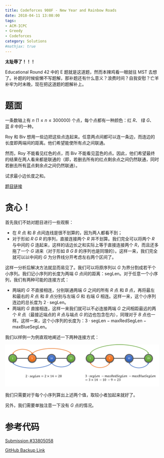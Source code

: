 ```yaml
---
title: Codeforces 908F - New Year and Rainbow Roads
date: 2018-04-11 13:08:00
tags: 
- ACM-ICPC
- Greedy
- Codeforces
category: Solutions
#mathjax: true
---
```


**太耻辱了！！！**

Educational Round 42 中的 E 题就是这道题，然而本辣鸡看一眼就往 MST 去想了。补题的时候偷懒不写题解，那补题还有什么意义？浪费时间？自我安慰？亡羊补牢为时未晚，现在把这道题的题解补上。

# 题面

一条数轴上有 $n \ (1 \le n \le 300000)$ 个点，每个点都有一种颜色：红 $R$、 绿 $G$、 蓝 $B$ 中的一种。

Roy 和 Biv 想用一些边把这些点连起来。任意两点间都可以连一条边，而连边的长度即两端间的距离。他们希望能使所有点之间联通。

然而，Roy 不能看见红色的点，而 Biv 不能看见蓝色的点。因此，他们希望最终的结果在两人看来都是联通的（即，若删去所有的红点剩余点之间仍然联通，同时若删去所有蓝点剩余点之间仍然联通）。

试求最小边长度之和。

[题目链接](http://codeforces.com/contest/908/problem/F)

# 贪心！

首先我们不妨对题目进行一些观察：

- 在 $R$ 点 和 $B$ 点间连线是很不划算的，因为两人都看不到；
- 对于形如 $R \ G \ R$ 的序列，直接连接两个 $R$ 并不划算。我们完全可以将两个 $R$ 与中间的 $G$ 连起来，这样的话边长之和实际上等于直接连接两个 $R$，而且还多拖了一个 $G$ 进来（对于形如 $B \ G \ B$ 的序列也是同理的）。这样一来，我们完全就可以以中间的 $G$ 为分界线分开考虑左右两个区间了。

这样一分析后解决方法就显而易见了。我们可以将原序列以 $G$ 为界分割成若干个小序列。我们记小序列的长度为两端 $G$ 点间的距离：$\text{segLen}$。对于任意一个小序列，我们有两种可能的连接方式：

- 两端的 $G$ 不直接相连，分别联通两端 $G$ 之间的所有 $R$ 点 和 $B$ 点，再将最左和最右的 $R$ 点 和 $B$ 点分别与左端 $G$ 和 右端 $G$ 相连。这样一来，这个小序列连边的总长度为 $2 \cdot \text{segLen}$。
- 两端的 $G$ 直接相连，这样一来我们就可以不必连接两端 $G$ 之间相距最远的两个 $R$ 点（最接近端点的 $R$ 点与端点 $G$ 的边也包含在内），同理对于 $B$ 点也一样。这样一来，这个小序列的长度为：$3 \cdot \text{segLen} - \text{maxRedSegLen} - \text{maxBlueSegLen}$。

我们以样例一为例直观地阐述一下两种连接方式：

![两种连接方式](codeforces-908f/two_ways_of_constructing.png)

我们只需要对于每个小序列算出上述两个值，取较小者加起来就好了。

另外，我们需要单独注意一下没有 $G$ 点的情况。



# 参考代码

[Submission #33805058](http://codeforces.com/contest/908/submission/33805058)

[GitHub Backup Link](https://github.com/codgician/ACM-ICPC/blob/master/Codeforces/908F/greedy.cpp)

